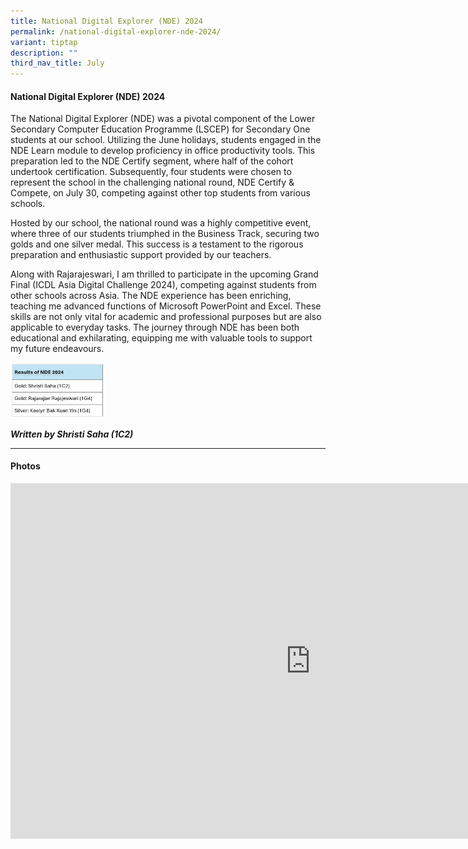 ```yaml
---
title: National Digital Explorer (NDE) 2024
permalink: /national-digital-explorer-nde-2024/
variant: tiptap
description: ""
third_nav_title: July
---
```

<h4><strong>National Digital Explorer (NDE) 2024</strong></h4>
<p>The National Digital Explorer (NDE) was a pivotal component of the Lower
Secondary Computer Education Programme (LSCEP) for Secondary One students
at our school. Utilizing the June holidays, students engaged in the NDE
Learn module to develop proficiency in office productivity tools. This
preparation led to the NDE Certify segment, where half of the cohort undertook
certification. Subsequently, four students were chosen to represent the
school in the challenging national round, NDE Certify &amp; Compete, on
July 30, competing against other top students from various schools.</p>
<p>Hosted by our school, the national round was a highly competitive event,
where three of our students triumphed in the Business Track, securing two
golds and one silver medal. This success is a testament to the rigorous
preparation and enthusiastic support provided by our teachers.</p>
<p>Along with Rajarajeswari, I am thrilled to participate in the upcoming
Grand Final (ICDL Asia Digital Challenge 2024), competing against students
from other schools across Asia. The NDE experience has been enriching,
teaching me advanced functions of Microsoft PowerPoint and Excel. These
skills are not only vital for academic and professional purposes but are
also applicable to everyday tasks. The journey through NDE has been both
educational and exhilarating, equipping me with valuable tools to support
my future endeavours.</p>
<p></p>
<div class="isomer-image-wrapper">
<img style="width: 30%;" height="auto" width="100%" alt="" src="/images/Result_of_NDE_2024.jpg">
</div>
<p></p>
<p><strong><em>Written by Shristi Saha (1C2)</em></strong>
</p>
<hr>
<h4>Photos</h4>
<div class="iframe-wrapper">
<iframe height="569" width="960" allowfullscreen="true" frameborder="0" src="https://docs.google.com/presentation/d/1pK274n_s4ITbyURQrkEJWBLeyhcEM85z_s4ogaA3E1o/embed?start=true&amp;loop=true&amp;delayms=3000"></iframe>
</div>
<p></p>
<p></p>